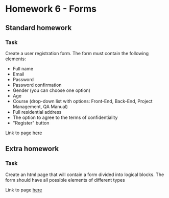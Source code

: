 # Homework 6 - Forms

## Standard homework   
### Task 
Create a user registration form. The form must contain the following elements:
- Full name 
- Email 
- Password 
- Password confirmation 
- Gender (you can choose one option)
- Age 
- Course (drop-down list with options: Front-End, Back-End, Project Management, QA Manual)
- Full residential address 
- The option to agree to the terms of confidentiality
- "Register" button  

Link to page [here](https://ruslana-p.github.io/Beetroot_Academy_Homeworks/Homework-6/index.html)

## Extra homework 
### Task 
Create an html page that will contain a form divided into logical blocks. 
The form should have all possible elements of different types   

Link to page [here](https://ruslana-p.github.io/Beetroot_Academy_Homeworks/Homework-6/index2.html)
